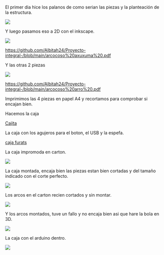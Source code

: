 
El primer dia hice los palanos de como serian las piezas y la planteación de la estructura.

![](https://github.com/Albitah24/Proyecto-integral-/blob/main/Plano%20proyecto%20bola%20lapara.jpeg)

Y luego pasamos eso a 2D con el inkscape.

![](https://github.com/Albitah24/Proyecto-integral-/blob/main/Captura%20de%20pantalla%20de%202021-04-29%2012-19-50.png)

https://github.com/Albitah24/Proyecto-integral-/blob/main/arcocoso%20axuxuma%20.pdf

Y las otras 2 piezas

![](https://github.com/Albitah24/Proyecto-integral-/blob/main/Captura%20de%20pantalla%20de%202021-04-30%2010-50-10.png)

https://github.com/Albitah24/Proyecto-integral-/blob/main/arcocoso%20arro%20.pdf

Imprimimos las 4 piezas en papel A4 y recortamos para comprobar si encajan bien.


Hacemos la caja


[Cajita](https://github.com/Albitah24/Proyecto-integral-/blob/main/box.svg)

La caja con los agujeros para el boton, el USB y la espefa.

[caja furats](https://github.com/Albitah24/Proyecto-integral-/blob/main/box%20agujero%20.pdf)

La caja impromoda en carton.

![](https://github.com/Albitah24/Proyecto-integral-/blob/main/Captura%20de%20pantalla%20de%202021-05-05%2008-50-26.png)

La caja montada, encaja bien las piezas estan bien cortadas y del tamaño indicado con el corte perfecto.

![](https://github.com/Albitah24/Proyecto-integral-/blob/main/Captura%20de%20pantalla%20de%202021-05-05%2008-50-47.png)

Los arcos en el carton recien cortados y sin montar.

![](https://github.com/Albitah24/Proyecto-integral-/blob/main/Captura%20de%20pantalla%20de%202021-05-05%2008-52-04.png)

Y los arcos montados, tuve un fallo y no encaja bien asi que hare la bola en 3D.

![](https://github.com/Albitah24/Proyecto-integral-/blob/main/Captura%20de%20pantalla%20de%202021-05-05%2008-51-22.png)

La caja con el arduino dentro.

![](https://github.com/Albitah24/Proyecto-integral-/blob/main/Captura%20de%20pantalla%20de%202021-05-05%2008-49-47.png)
